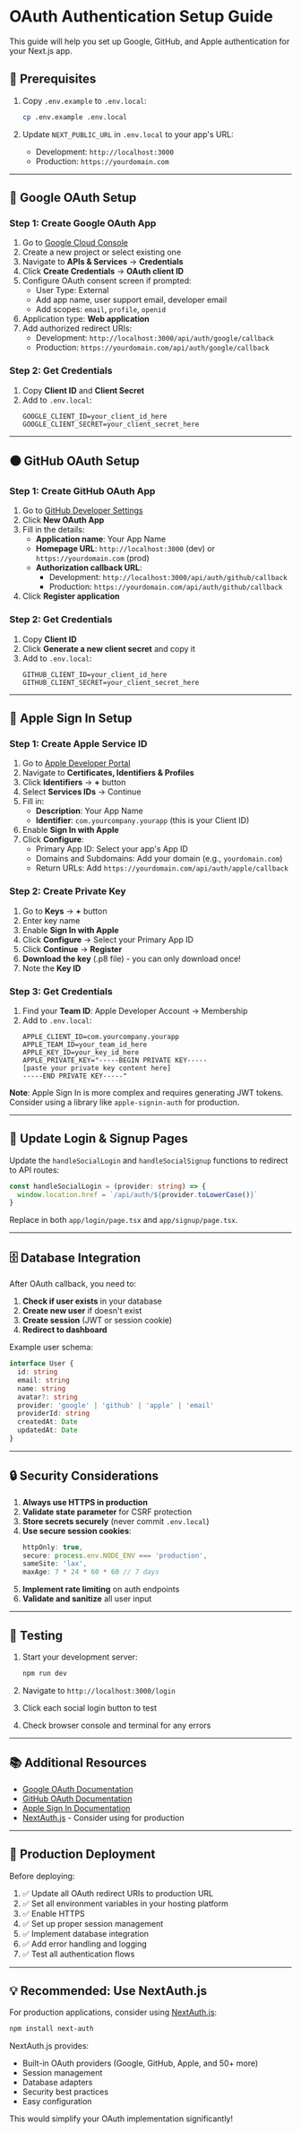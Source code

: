# OAuth Authentication Setup Guide

This guide will help you set up Google, GitHub, and Apple authentication for your Next.js app.

## 🔧 Prerequisites

1. Copy `.env.example` to `.env.local`:
   ```bash
   cp .env.example .env.local
   ```

2. Update `NEXT_PUBLIC_URL` in `.env.local` to your app's URL:
   - Development: `http://localhost:3000`
   - Production: `https://yourdomain.com`

---

## 🔴 Google OAuth Setup

### Step 1: Create Google OAuth App

1. Go to [Google Cloud Console](https://console.cloud.google.com/)
2. Create a new project or select existing one
3. Navigate to **APIs & Services** → **Credentials**
4. Click **Create Credentials** → **OAuth client ID**
5. Configure OAuth consent screen if prompted:
   - User Type: External
   - Add app name, user support email, developer email
   - Add scopes: `email`, `profile`, `openid`
6. Application type: **Web application**
7. Add authorized redirect URIs:
   - Development: `http://localhost:3000/api/auth/google/callback`
   - Production: `https://yourdomain.com/api/auth/google/callback`

### Step 2: Get Credentials

1. Copy **Client ID** and **Client Secret**
2. Add to `.env.local`:
   ```env
   GOOGLE_CLIENT_ID=your_client_id_here
   GOOGLE_CLIENT_SECRET=your_client_secret_here
   ```

---

## ⚫ GitHub OAuth Setup

### Step 1: Create GitHub OAuth App

1. Go to [GitHub Developer Settings](https://github.com/settings/developers)
2. Click **New OAuth App**
3. Fill in the details:
   - **Application name**: Your App Name
   - **Homepage URL**: `http://localhost:3000` (dev) or `https://yourdomain.com` (prod)
   - **Authorization callback URL**: 
     - Development: `http://localhost:3000/api/auth/github/callback`
     - Production: `https://yourdomain.com/api/auth/github/callback`
4. Click **Register application**

### Step 2: Get Credentials

1. Copy **Client ID**
2. Click **Generate a new client secret** and copy it
3. Add to `.env.local`:
   ```env
   GITHUB_CLIENT_ID=your_client_id_here
   GITHUB_CLIENT_SECRET=your_client_secret_here
   ```

---

## 🍎 Apple Sign In Setup

### Step 1: Create Apple Service ID

1. Go to [Apple Developer Portal](https://developer.apple.com/account/)
2. Navigate to **Certificates, Identifiers & Profiles**
3. Click **Identifiers** → **+** button
4. Select **Services IDs** → Continue
5. Fill in:
   - **Description**: Your App Name
   - **Identifier**: `com.yourcompany.yourapp` (this is your Client ID)
6. Enable **Sign In with Apple**
7. Click **Configure**:
   - Primary App ID: Select your app's App ID
   - Domains and Subdomains: Add your domain (e.g., `yourdomain.com`)
   - Return URLs: Add `https://yourdomain.com/api/auth/apple/callback`

### Step 2: Create Private Key

1. Go to **Keys** → **+** button
2. Enter key name
3. Enable **Sign In with Apple**
4. Click **Configure** → Select your Primary App ID
5. Click **Continue** → **Register**
6. **Download the key** (.p8 file) - you can only download once!
7. Note the **Key ID**

### Step 3: Get Credentials

1. Find your **Team ID**: Apple Developer Account → Membership
2. Add to `.env.local`:
   ```env
   APPLE_CLIENT_ID=com.yourcompany.yourapp
   APPLE_TEAM_ID=your_team_id_here
   APPLE_KEY_ID=your_key_id_here
   APPLE_PRIVATE_KEY="-----BEGIN PRIVATE KEY-----
   [paste your private key content here]
   -----END PRIVATE KEY-----"
   ```

**Note**: Apple Sign In is more complex and requires generating JWT tokens. Consider using a library like `apple-signin-auth` for production.

---

## 🔄 Update Login & Signup Pages

Update the `handleSocialLogin` and `handleSocialSignup` functions to redirect to API routes:

```typescript
const handleSocialLogin = (provider: string) => {
  window.location.href = `/api/auth/${provider.toLowerCase()}`
}
```

Replace in both `app/login/page.tsx` and `app/signup/page.tsx`.

---

## 🗄️ Database Integration

After OAuth callback, you need to:

1. **Check if user exists** in your database
2. **Create new user** if doesn't exist
3. **Create session** (JWT or session cookie)
4. **Redirect to dashboard**

Example user schema:
```typescript
interface User {
  id: string
  email: string
  name: string
  avatar?: string
  provider: 'google' | 'github' | 'apple' | 'email'
  providerId: string
  createdAt: Date
  updatedAt: Date
}
```

---

## 🔒 Security Considerations

1. **Always use HTTPS in production**
2. **Validate state parameter** for CSRF protection
3. **Store secrets securely** (never commit `.env.local`)
4. **Use secure session cookies**:
   ```typescript
   httpOnly: true,
   secure: process.env.NODE_ENV === 'production',
   sameSite: 'lax',
   maxAge: 7 * 24 * 60 * 60 // 7 days
   ```
5. **Implement rate limiting** on auth endpoints
6. **Validate and sanitize** all user input

---

## 🧪 Testing

1. Start your development server:
   ```bash
   npm run dev
   ```

2. Navigate to `http://localhost:3000/login`

3. Click each social login button to test

4. Check browser console and terminal for any errors

---

## 📚 Additional Resources

- [Google OAuth Documentation](https://developers.google.com/identity/protocols/oauth2)
- [GitHub OAuth Documentation](https://docs.github.com/en/apps/oauth-apps/building-oauth-apps)
- [Apple Sign In Documentation](https://developer.apple.com/sign-in-with-apple/)
- [NextAuth.js](https://next-auth.js.org/) - Consider using for production

---

## 🚀 Production Deployment

Before deploying:

1. ✅ Update all OAuth redirect URIs to production URL
2. ✅ Set all environment variables in your hosting platform
3. ✅ Enable HTTPS
4. ✅ Set up proper session management
5. ✅ Implement database integration
6. ✅ Add error handling and logging
7. ✅ Test all authentication flows

---

## 💡 Recommended: Use NextAuth.js

For production applications, consider using [NextAuth.js](https://next-auth.js.org/):

```bash
npm install next-auth
```

NextAuth.js provides:
- Built-in OAuth providers (Google, GitHub, Apple, and 50+ more)
- Session management
- Database adapters
- Security best practices
- Easy configuration

This would simplify your OAuth implementation significantly!
